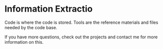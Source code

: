 # Information Extractio

Code is where the code is stored.
Tools are the reference materials and files needed by the code base.

If you have more questions, check out the projects and contact me for more information on this.
